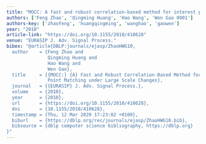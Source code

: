 ```yaml
---
title: "MOCC: A fast and robust correlation-based method for interest point matching under large scale changes"
authors: ['Feng Zhao', 'Qingming Huang', 'Hao Wang', 'Wen Gao 0001']
authors-key: ['zhaofeng', 'huangqingming', 'wanghao', 'gaowen']
year: "2010"
article-link: "https://doi.org/10.1155/2010/410628"
venue: "EURASIP J. Adv. Signal Process."
bibex: "@article{DBLP:journals/ejasp/ZhaoHWG10,
  author    = {Feng Zhao and
               Qingming Huang and
               Hao Wang and
               Wen Gao},
  title     = {{MOCC:} {A} Fast and Robust Correlation-Based Method for Interest
               Point Matching under Large Scale Changes},
  journal   = {{EURASIP} J. Adv. Signal Process.},
  volume    = {2010},
  year      = {2010},
  url       = {https://doi.org/10.1155/2010/410628},
  doi       = {10.1155/2010/410628},
  timestamp = {Thu, 12 Mar 2020 17:23:02 +0100},
  biburl    = {https://dblp.org/rec/journals/ejasp/ZhaoHWG10.bib},
  bibsource = {dblp computer science bibliography, https://dblp.org}
}"
---
```


